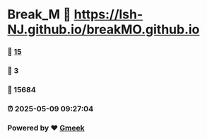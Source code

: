 # Break_M :link: https://lsh-NJ.github.io/breakMO.github.io 
### :page_facing_up: [15](https://lsh-NJ.github.io/breakMO.github.io/tag.html) 
### :speech_balloon: 3 
### :hibiscus: 15684 
### :alarm_clock: 2025-05-09 09:27:04 
### Powered by :heart: [Gmeek](https://github.com/Meekdai/Gmeek)
